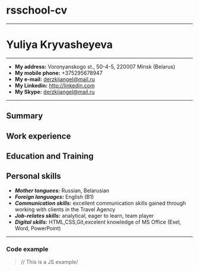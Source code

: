# rsschool-cv
***
# Yuliya Kryvasheyeva
*** 
+ **My address:** Voronyanskogo st., 50-4-5, 220007 Minsk (Belarus)
+ **My mobile phone:** +375295678947
+ **My e-mail:** derzkijangel@mail.ru
+ **My Linkedin:** http://linkedin.com
+ **My Skype:** derzkijangel@mail.ru
*** 
## Summary
## Work experience
## Education and Training

## Personal skills
* ***Mother tonguees:*** Russian, Belarusian
* ***Foreign languages:*** English (B1)
* ***Communication skills:*** excellent communication skills gained through working with clients in the Travel Agency
* ***Job-relates skills:*** analytical, eager to learn, team player
* ***Digital skills:*** HTML,CSS,Git,excelent knowledge of MS Office (Exel, Word, PowerPoint)
***
  
### Code example
> // This is a JS example/
